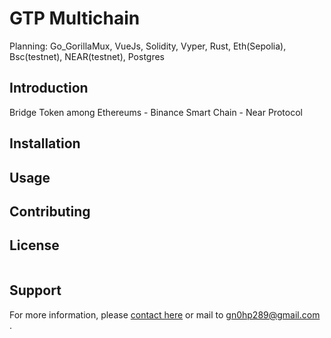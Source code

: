 # GTP Multichain
Planning: Go_GorillaMux, VueJs, Solidity, Vyper, Rust, Eth(Sepolia), Bsc(testnet), NEAR(testnet), Postgres
## Introduction
Bridge Token among Ethereums - Binance Smart Chain - Near Protocol

## Installation

## Usage

## Contributing

## License
```
```

## Support

For more information, please [contact here](https://github.com/Gn0hp) or mail to [gn0hp289@gmail.com]() .


